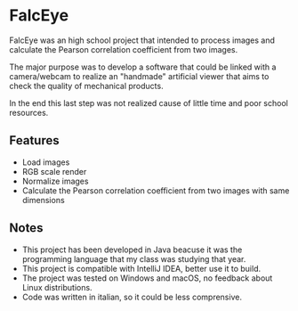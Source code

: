 FalcEye
=======
FalcEye was an high school project that intended to process images and calculate the Pearson correlation coefficient from two images.

The major purpose was to develop a software that could be linked with a camera/webcam to realize an "handmade" artificial viewer that aims to check the quality of mechanical products.

In the end this last step was not realized cause of little time and poor school resources.

Features
--------
* Load images
* RGB scale render
* Normalize images
* Calculate the Pearson correlation coefficient from two images with same dimensions

Notes
----
* This project has been developed in Java beacuse it was the programming language that my class was studying that year.
* This project is compatible with IntelliJ IDEA, better use it to build.
* The project was tested on Windows and macOS, no feedback about Linux distributions.
* Code was written in italian, so it could be less comprensive.
